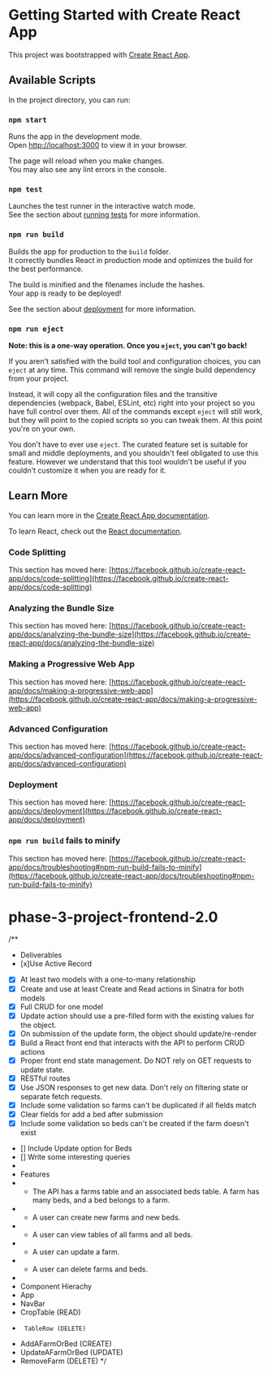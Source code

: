 # Getting Started with Create React App

This project was bootstrapped with [Create React App](https://github.com/facebook/create-react-app).

## Available Scripts

In the project directory, you can run:

### `npm start`

Runs the app in the development mode.\
Open [http://localhost:3000](http://localhost:3000) to view it in your browser.

The page will reload when you make changes.\
You may also see any lint errors in the console.

### `npm test`

Launches the test runner in the interactive watch mode.\
See the section about [running tests](https://facebook.github.io/create-react-app/docs/running-tests) for more information.

### `npm run build`

Builds the app for production to the `build` folder.\
It correctly bundles React in production mode and optimizes the build for the best performance.

The build is minified and the filenames include the hashes.\
Your app is ready to be deployed!

See the section about [deployment](https://facebook.github.io/create-react-app/docs/deployment) for more information.

### `npm run eject`

**Note: this is a one-way operation. Once you `eject`, you can't go back!**

If you aren't satisfied with the build tool and configuration choices, you can `eject` at any time. This command will remove the single build dependency from your project.

Instead, it will copy all the configuration files and the transitive dependencies (webpack, Babel, ESLint, etc) right into your project so you have full control over them. All of the commands except `eject` will still work, but they will point to the copied scripts so you can tweak them. At this point you're on your own.

You don't have to ever use `eject`. The curated feature set is suitable for small and middle deployments, and you shouldn't feel obligated to use this feature. However we understand that this tool wouldn't be useful if you couldn't customize it when you are ready for it.

## Learn More

You can learn more in the [Create React App documentation](https://facebook.github.io/create-react-app/docs/getting-started).

To learn React, check out the [React documentation](https://reactjs.org/).

### Code Splitting

This section has moved here: [https://facebook.github.io/create-react-app/docs/code-splitting](https://facebook.github.io/create-react-app/docs/code-splitting)

### Analyzing the Bundle Size

This section has moved here: [https://facebook.github.io/create-react-app/docs/analyzing-the-bundle-size](https://facebook.github.io/create-react-app/docs/analyzing-the-bundle-size)

### Making a Progressive Web App

This section has moved here: [https://facebook.github.io/create-react-app/docs/making-a-progressive-web-app](https://facebook.github.io/create-react-app/docs/making-a-progressive-web-app)

### Advanced Configuration

This section has moved here: [https://facebook.github.io/create-react-app/docs/advanced-configuration](https://facebook.github.io/create-react-app/docs/advanced-configuration)

### Deployment

This section has moved here: [https://facebook.github.io/create-react-app/docs/deployment](https://facebook.github.io/create-react-app/docs/deployment)

### `npm run build` fails to minify

This section has moved here: [https://facebook.github.io/create-react-app/docs/troubleshooting#npm-run-build-fails-to-minify](https://facebook.github.io/create-react-app/docs/troubleshooting#npm-run-build-fails-to-minify)
# phase-3-project-frontend-2.0


/**
   * Deliverables
   * [x]Use Active Record
   * [x] At least two models with a one-to-many relationship
   * [x] Create and use at least Create and Read actions in Sinatra for both models
   * [x] Full CRUD for one model
   * [x] Update action should use a pre-filled form with the existing values for the object.
   * [x] On submission of the update form, the object should update/re-render
   * [x] Build a React front end that interacts with the API to perform CRUD actions
   * [x] Proper front end state management. Do NOT rely on GET requests to update state.
   * [x] RESTful routes
   * [x] Use JSON responses to get new data. Don't rely on filtering state or separate fetch requests. 
   * [x] Include some validation so farms can't be duplicated if all fields match
   * [x] Clear fields for add a bed after submission
   * [x] Include some validation so beds can't be created if the farm doesn't exist
   * [] Include Update option for Beds
   * [] Write some interesting queries
   * 
   * Features
   * - The API has a farms table and an associated beds table. A farm has many beds, and a   bed belongs to a farm.
   * - A user can create new farms and new beds.
   * - A user can view tables of all farms and all beds.
   * - A user can update a farm.
   * - A user can delete farms and beds.
   * 
   * Component Hierachy
   * App
   *    NavBar
   *    CropTable (READ)
   *      TableRow (DELETE)
   *    AddAFarmOrBed (CREATE)
   *    UpdateAFarmOrBed (UPDATE)
   *    RemoveFarm (DELETE)
   */ 
